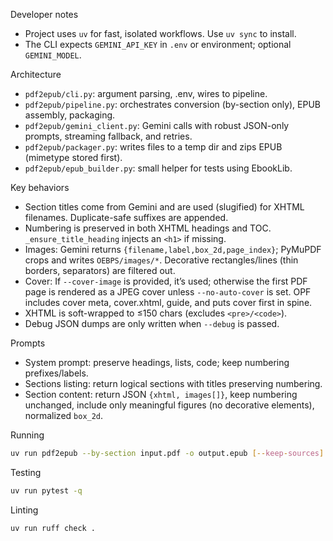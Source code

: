 Developer notes

- Project uses `uv` for fast, isolated workflows. Use `uv sync` to install.
- The CLI expects `GEMINI_API_KEY` in `.env` or environment; optional `GEMINI_MODEL`.

Architecture
- `pdf2epub/cli.py`: argument parsing, .env, wires to pipeline.
- `pdf2epub/pipeline.py`: orchestrates conversion (by-section only), EPUB assembly, packaging.
- `pdf2epub/gemini_client.py`: Gemini calls with robust JSON-only prompts, streaming fallback, and retries.
- `pdf2epub/packager.py`: writes files to a temp dir and zips EPUB (mimetype stored first).
- `pdf2epub/epub_builder.py`: small helper for tests using EbookLib.

Key behaviors
- Section titles come from Gemini and are used (slugified) for XHTML filenames. Duplicate-safe suffixes are appended.
- Numbering is preserved in both XHTML headings and TOC. `_ensure_title_heading` injects an `<h1>` if missing.
- Images: Gemini returns `{filename,label,box_2d,page_index}`; PyMuPDF crops and writes `OEBPS/images/*`. Decorative rectangles/lines (thin borders, separators) are filtered out.
- Cover: If `--cover-image` is provided, it’s used; otherwise the first PDF page is rendered as a JPEG cover unless `--no-auto-cover` is set. OPF includes cover meta, cover.xhtml, guide, and puts cover first in spine.
- XHTML is soft-wrapped to ≤150 chars (excludes `<pre>/<code>`).
- Debug JSON dumps are only written when `--debug` is passed.

Prompts
- System prompt: preserve headings, lists, code; keep numbering prefixes/labels.
- Sections listing: return logical sections with titles preserving numbering.
- Section content: return JSON `{xhtml, images[]}`, keep numbering unchanged, include only meaningful figures (no decorative elements), normalized `box_2d`.

Running
```sh
uv run pdf2epub --by-section input.pdf -o output.epub [--keep-sources] [--debug] [--cover-image path] [--no-auto-cover]
```

Testing
```sh
uv run pytest -q
```

Linting
```sh
uv run ruff check .
```
